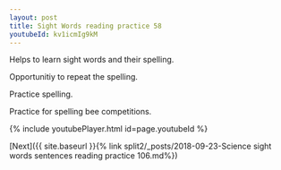 ```yaml
---
layout: post
title: Sight Words reading practice 58
youtubeId: kv1icmIg9kM
---
```

 
 
Helps to learn sight words and their spelling.

Opportunitiy to repeat the spelling. 

Practice spelling. 
 
Practice for spelling bee competitions. 
 
{% include youtubePlayer.html id=page.youtubeId %}
 
 

[Next]({{ site.baseurl }}{% link  split2/_posts/2018-09-23-Science sight words sentences reading practice 106.md%})
 
